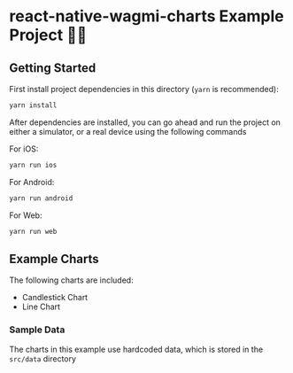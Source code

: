 # react-native-wagmi-charts Example Project 🧑‍🏫

## Getting Started

First install project dependencies in this directory (`yarn` is recommended):

```bash
yarn install
```

After dependencies are installed, you can go ahead and run the project on either a simulator, or a real device using the following commands

For iOS:

```bash
yarn run ios
```

For Android:

```bash
yarn run android
```

For Web:

```bash
yarn run web
```


## Example Charts

The following charts are included:

- Candlestick Chart
- Line Chart

### Sample Data

The charts in this example use hardcoded data, which is stored in the `src/data` directory

